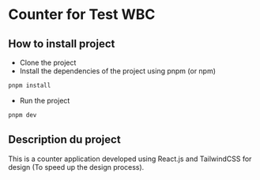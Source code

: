# Counter for Test WBC

## How to install project

- Clone the project
- Install the dependencies of the project using pnpm (or npm)

```bash
pnpm install
```

- Run the project

```bash
pnpm dev
```

## Description du project

This is a counter application developed using React.js and TailwindCSS for design (To speed up the design process).
